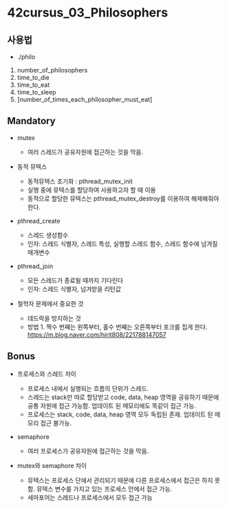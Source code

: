 # 42cursus_03_Philosophers

## 사용법
* ./philo
1. number_of_philosophers
2. time_to_die 
3. time_to_eat
4. time_to_sleep
5. [number_of_times_each_philosopher_must_eat]

## Mandatory
* mutex
  - 여러 스레드가 공유자원에 접근하는 것을 막음.

* 동적 뮤텍스
  - 동적뮤텍스 초기화 : pthread_mutex_init
  - 실행 중에 뮤텍스를 할당하여 사용하고자 할 때 이용
  - 동적으로 할당한 뮤텍스는 pthread_mutex_destroy를 이용하여 해제해줘야 한다.

* pthread_create
  - 스레드 생성함수
  - 인자: 스레드 식별자, 스레드 특성, 실행할 스레드 함수, 스레드 함수에 넘겨질 매개변수

* pthread_join
  - 모든 스레드가 종료될 때까지 기다린다
  - 인자: 스레드 식별자, 넘겨받을 리턴값

* 철학자 문제에서 중요한 것
  - 데드락을 방지하는 것
  - 방법 1. 짝수 번째는 왼쪽부터, 홀수 번째는 오른쪽부터 포크를 집게 한다. https://m.blog.naver.com/hirit808/221788147057

## Bonus
* 프로세스와 스레드 차이
  - 프로세스 내에서 실행되는 흐름의 단위가 스레드.
  - 스레드는 stack만 따로 할당받고 code, data, heap 영역을 공유하기 때문에 공통 자원에 접근 가능함. 업데이트 된 메모리에도 똑같이 접근 가능.
  - 프로세스는 stack, code, data, heap 영역 모두 독립된 존재. 업데이트 된 메모리 접근 불가능.

* semaphore
  - 여러 프로세스가 공유자원에 접근하는 것을 막음.

* mutex와 semaphore 차이
  - 뮤텍스는 프로세스 단에서 관리되기 때문에 다른 프로세스에서 접근은 하지 못 함. 뮤텍스 변수를 가지고 있는 프로세스 안에서 접근 가능.
  - 세마포어는 스레드나 프로세스에서 모두 접근 가능
